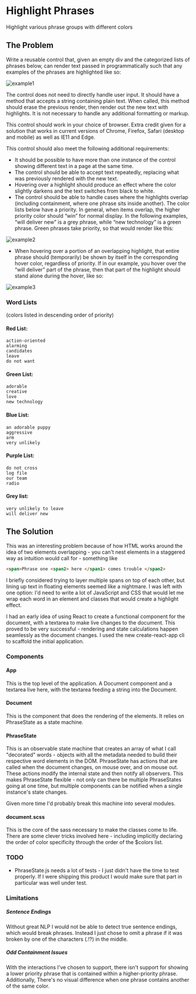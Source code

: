 # Highlight Phrases
Highlight various phrase groups with different colors

## The Problem
Write a reusable control that, given an empty div and the categorized lists of phrases below, can render text passed in programmatically such that any examples of the phrases are highlighted like so:

![example1](https://cloud.githubusercontent.com/assets/9463867/17086526/5a9b5e32-51a9-11e6-9d10-4e3bb140cb5c.png)

The control does not need to directly handle user input. It should have a method that accepts a string containing plain text. When called, this method should erase the previous render, then render out the new text with highlights. It is not necessary to handle any additional formatting or markup.

This control should work in your choice of browser. Extra credit given for a solution that works in current versions of Chrome, Firefox, Safari (desktop and mobile) as well as IE11 and Edge.

This control should also meet the following additional requirements:

- It should be possible to have more than one instance of the control showing different text in a page at the same time.
- The control should be able to accept text repeatedly, replacing what was previously rendered with the new text.
- Hovering over a highlight should produce an effect where the color slightly darkens and the text switches from black to white.
- The control should be able to handle cases where the highlights overlap (including containment, where one phrase sits inside another). The color lists below have a priority. In general, when items overlap, the higher priority color should “win” for normal display. In the following examples, “will deliver new” is a grey phrase, while “new technology” is a green phrase. Green phrases take priority, so that would render like this:

![example2](https://cloud.githubusercontent.com/assets/9463867/17086525/5a9b5216-51a9-11e6-9893-896c2358b55e.png)

- When hovering over a portion of an overlapping highlight, that entire phrase should (temporarily) be shown by itself in the corresponding hover color, regardless of priority. If in our example, you hover over the “will deliver” part of the phrase, then that part of the highlight should stand alone during the hover, like so:

![example3](https://cloud.githubusercontent.com/assets/9463867/17086527/5a9e37b0-51a9-11e6-9a12-24e21c4e9179.png)

### Word Lists
(colors listed in descending order of priority)

#### Red List:

    action-oriented
    alarming
    candidates
    leave
    do not want

#### Green List:

    adorable
    creative
    love
    new technology

#### Blue List:

    an adorable puppy
    aggressive
    arm
    very unlikely

#### Purple List:

    do not cross
    log file
    our team
    radio

#### Grey list:

    very unlikely to leave
    will deliver new

## The Solution
This was an interesting problem because of how HTML works around the idea of two elements overlapping - you can't nest elements in a staggered way as intuition would call for - something like

```html
<span>Phrase one <span2> here </span1> comes trouble </span2>
```

I briefly considered trying to layer multiple spans on top of each other, but lining up text in floating elements seemed like a nightmare. I was left with one option: I'd need to write a lot of JavaScript and CSS that would let me wrap each word in an element and classes that would create a highlight effect.

I had an early idea of using React to create a functional component for the document, with a textarea to make live changes to the document. This proved to be very successful - rendering and state calculations happen seamlessly as the document changes. I used the new create-react-app cli to scaffold the initial application.

### Components

#### App
This is the top level of the application. A Document component and a textarea live here, with the textarea feeding a string into the Document.

#### Document
This is the component that does the rendering of the elements. It relies on PhraseState as a state machine.

#### PhraseState
This is an observable state machine that creates an array of what I call "decorated" words - objects with all the metadata needed to build their respective word elements in the DOM. PhraseState has actions that are called when the document changes, on mouse over, and on mouse out. These actions modify the internal state and then notify all observers. This makes PhraseState flexible - not only can there be multiple PhraseStates going at one time, but multiple components can be notified when a single instance's state changes.

Given more time I'd probably break this machine into several modules.

#### document.scss
This is the core of the sass necessary to make the classes come to life. There are some clever tricks involved here - including implicitly declaring the order of color specificity through the order of the $colors list.


### TODO
- PhraseState.js needs a lot of tests - I just didn't have the time to test properly. If I were shipping this product I would make sure that part in particular was well under test.

### Limitations
##### Sentence Endings
Without great NLP I would not be able to detect true sentence endings, which would break phrases. Instead I just chose to omit a phrase if it was broken by one of the characters (.!?) in the middle.

##### Odd Containment Issues
With the interactions I've chosen to support, there isn't support for showing a lower priority phrase that is contained within a higher-priority phrase. Additionally, There's no visual difference when one phrase contains another of the same color.
